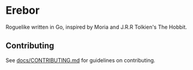# Erebor

Roguelike written in Go, inspired by Moria and J.R.R Tolkien's The Hobbit.

## Contributing

See [docs/CONTRIBUTING.md](docs/CONTRIBUTING.md) for guidelines on contributing.
